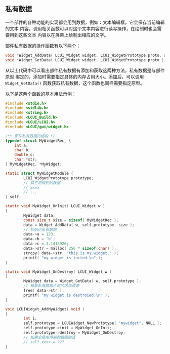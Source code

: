 ## 私有数据

一个部件的各种功能的实现都会用到数据，例如：文本编辑框，它会保存当前编辑的文本
内容，调用相关函数可以对这个文本内容进行读写操作，在绘制时也会需要用到这些文本
内容以在屏幕上绘制出相应的文字。

部件私有数据的操作函数有以下两个：

``` c
void *Widget_AddData( LCUI_Widget widget, LCUI_WidgetPrototype proto, size_t data_size );
void *Widget_GetData( LCUI_Widget widget, LCUI_WidgetPrototype proto );
```

从以上代码中可以看出部件私有数据有添加和获取这两种方法，私有数据是与部件原型
绑定的，添加时需要指定具体的内存占用大小。添加后，可以调用 `Widget_GetData()` 函数获取私有数据，这个函数也同样需要指定原型。

以下是这两个函数的基本用法示例：

``` c
#include <stdio.h>
#include <stdlib.h>
#include <string.h>
#include <LCUI_Build.h>
#include <LCUI/LCUI.h>
#include <LCUI/gui/widget.h>

/** 部件私有数据的结构 */
typedef struct MyWidgetRec_ {
	int a;
	char b;
	double c;
	char *str;
} MyWidgetRec, *MyWidget;

static struct MyWidgetModule {
        LCUI_WidgetPrototype prototype;
        // 其它用得到的数据
        // xxxx
        // ...
} self;

static void MyWidget_OnInit( LCUI_Widget w )
{
		MyWidget data;
		const size_t size = sizeof( MyWidgetRec );
        data = Widget_AddData( w, self.prototype, size );
        // 初始化私有数据
        data->a = 123;
        data->b = 'b';
        data->c = 3.1415926;
        data->str = malloc( 256 * sizeof(char) );
        strcpy( data->str, "this is my widget." );
        printf( "my widget is inited.\n" );
}

static void MyWidget_OnDestroy( LCUI_Widget w )
{
        MyWidget data = Widget_GetData( w, self.prototype );
        // 释放私有数据占用的内存资源
        free( data->str );
        printf( "my widget is destroied.\n" );
}

void LCUIWidget_AddMyWidget( void )
{
        int i;
        self.prototype = LCUIWidget_NewPrototype( "mywidget", NULL );
        self.prototype->init = MyWidget_OnInit;
        self.prototype->destroy = MyWidget_OnDestroy;
        // 如果全局用得到的数据的话
        // self.xxxx = ???
}

```

